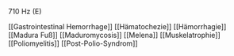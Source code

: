 710 Hz (E)

[[Gastrointestinal Hemorrhage]]
[[Hämatochezie]]
[[Hämorrhagie]]
[[Madura Fuß]]
[[Maduromycosis]]
[[Melena]]
[[Muskelatrophie]]
[[Poliomyelitis]]
[[Post-Polio-Syndrom]]